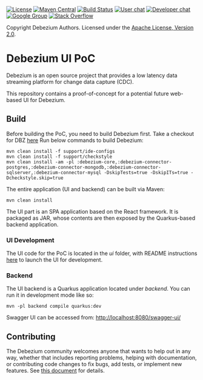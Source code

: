 [![License](http://img.shields.io/:license-apache%202.0-brightgreen.svg)](http://www.apache.org/licenses/LICENSE-2.0.html)
[![Maven Central](https://maven-badges.herokuapp.com/maven-central/io.debezium/debezium-connector-vitess/badge.svg)](http://search.maven.org/#search%7Cga%7C1%7Cg%3A%22io.debezium%22)
[![Build Status](https://travis-ci.com/debezium/debezium-incubator.svg?branch=master)](https://travis-ci.com/debezium/debezium-connector-vitess/)
[![User chat](https://img.shields.io/badge/chat-users-brightgreen.svg)](https://gitter.im/debezium/user)
[![Developer chat](https://img.shields.io/badge/chat-devs-brightgreen.svg)](https://gitter.im/debezium/dev)
[![Google Group](https://img.shields.io/:mailing%20list-debezium-brightgreen.svg)](https://groups.google.com/forum/#!forum/debezium)
[![Stack Overflow](http://img.shields.io/:stack%20overflow-debezium-brightgreen.svg)](http://stackoverflow.com/questions/tagged/debezium)

Copyright Debezium Authors.
Licensed under the [Apache License, Version 2.0](http://www.apache.org/licenses/LICENSE-2.0).

# Debezium UI PoC

Debezium is an open source project that provides a low latency data streaming platform for change data capture (CDC).

This repository contains a proof-of-concept for a potential future web-based UI for Debezium.

## Build
Before building the PoC, you need to build Debezium first. Take a checkout for DBZ [here](https://github.com/debezium/debezium)
Run below commands to build Debezium:

```
mvn clean install -f support/ide-configs
mvn clean install -f support/checkstyle
mvn clean install -am -pl :debezium-core,:debezium-connector-postgres,:debezium-connector-mongodb,:debezium-connector-sqlserver,:debezium-connector-mysql -DskipTests=true -DskipITs=true -Dcheckstyle.skip=true
```

The entire application (UI and backend) can be built via Maven:

```
mvn clean install
```

The UI part is an SPA application based on the React framework. It is packaged as JAR,
whose contents are then exposed by the Quarkus-based backend application.

### UI Development

The UI code for the PoC is located in the _ui_ folder, with README instructions [here](./ui/README.md) to launch the UI for development.

### Backend

The UI backend is a Quarkus application located under _backend_.
You can run it in development mode like so:

```
mvn -pl backend compile quarkus:dev
```

Swagger UI can be accessed from:  [http://localhost:8080/swagger-ui/](http://localhost:8080/swagger-ui/)

## Contributing

The Debezium community welcomes anyone that wants to help out in any way, whether that includes reporting problems, helping with documentation, or contributing code changes to fix bugs, add tests, or implement new features. See [this document](https://github.com/debezium/debezium/blob/master/CONTRIBUTE.md) for details.
